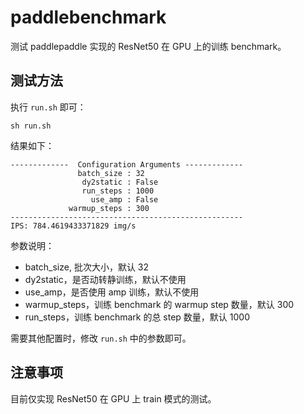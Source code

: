 # paddlebenchmark

测试 paddlepaddle 实现的 ResNet50 在 GPU 上的训练 benchmark。

## 测试方法

执行 `run.sh` 即可：
```
sh run.sh
```
结果如下：
```
-------------  Configuration Arguments -------------
               batch_size : 32
                dy2static : False
                run_steps : 1000
                  use_amp : False
             warmup_steps : 300
----------------------------------------------------
IPS: 784.4619433371829 img/s
```
参数说明：
- batch_size, 批次大小，默认 32
- dy2static，是否动转静训练，默认不使用
- use_amp，是否使用 amp 训练，默认不使用 
- warmup_steps，训练 benchmark 的 warmup step 数量，默认 300
- run_steps，训练 benchmark 的总 step 数量，默认 1000

需要其他配置时，修改 `run.sh` 中的参数即可。

## 注意事项

目前仅实现 ResNet50 在 GPU 上 train 模式的测试。
